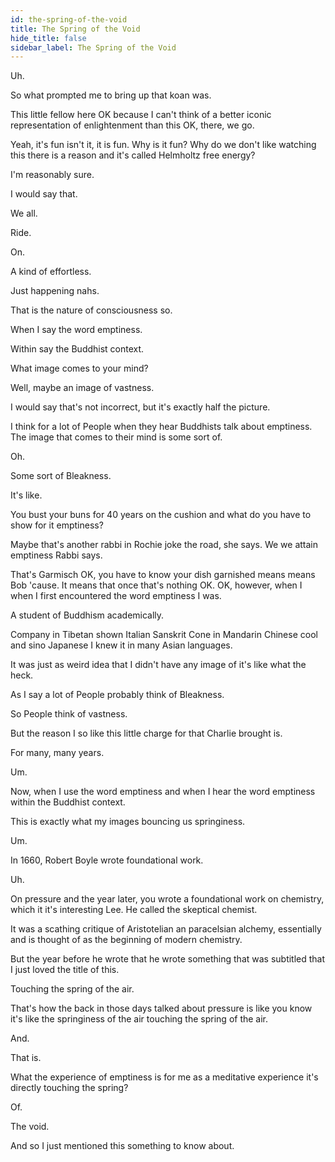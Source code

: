 ```yaml
---
id: the-spring-of-the-void
title: The Spring of the Void
hide_title: false
sidebar_label: The Spring of the Void
---
```



Uh.

So what prompted me to bring up that koan was.

This little fellow here OK because I can't think of a better iconic representation of enlightenment than this OK, there, we go.

Yeah, it's fun isn't it, it is fun. Why is it fun? Why do we don't like watching this there is a reason and it's called Helmholtz free energy?

I'm reasonably sure.

I would say that.

We all.

Ride.

On.

A kind of effortless.

Just happening nahs.

That is the nature of consciousness so.

When I say the word emptiness.

Within say the Buddhist context.

What image comes to your mind?

Well, maybe an image of vastness.

I would say that's not incorrect, but it's exactly half the picture.

I think for a lot of People when they hear Buddhists talk about emptiness. The image that comes to their mind is some sort of.

Oh.

Some sort of Bleakness.

It's like.

You bust your buns for 40 years on the cushion and what do you have to show for it emptiness?

Maybe that's another rabbi in Rochie joke the road, she says. We we attain emptiness Rabbi says.

That's Garmisch OK, you have to know your dish garnished means means Bob 'cause. It means that once that's nothing OK. OK, however, when I when I first encountered the word emptiness I was.

A student of Buddhism academically.

Company in Tibetan shown Italian Sanskrit Cone in Mandarin Chinese cool and sino Japanese I knew it in many Asian languages.

It was just as weird idea that I didn't have any image of it's like what the heck.

As I say a lot of People probably think of Bleakness.

So People think of vastness.

But the reason I so like this little charge for that Charlie brought is.

For many, many years.

Um.

Now, when I use the word emptiness and when I hear the word emptiness within the Buddhist context.

This is exactly what my images bouncing us springiness.

Um.

In 1660, Robert Boyle wrote foundational work.

Uh.

On pressure and the year later, you wrote a foundational work on chemistry, which it it's interesting Lee. He called the skeptical chemist.

It was a scathing critique of Aristotelian an paracelsian alchemy, essentially and is thought of as the beginning of modern chemistry.

But the year before he wrote that he wrote something that was subtitled that I just loved the title of this.



Touching the spring of the air.

That's how the back in those days talked about pressure is like you know it's like the springiness of the air touching the spring of the air.

And.

That is.

What the experience of emptiness is for me as a meditative experience it's directly touching the spring?

Of.

The void.

And so I just mentioned this something to know about.

